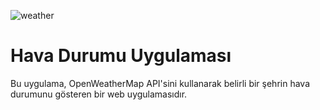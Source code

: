 ![weather](https://github.com/MerveAltnsk/weather-app/assets/53054140/158e32bc-e2e1-43bd-a881-d0a4fbdde97f)


# Hava Durumu Uygulaması

Bu uygulama, OpenWeatherMap API'sini kullanarak belirli bir şehrin hava durumunu gösteren bir web uygulamasıdır.

